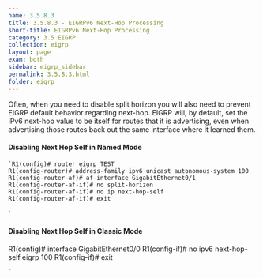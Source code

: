 ```yaml
---
name: 3.5.8.3
title: 3.5.8.3 - EIGRPv6 Next-Hop Processing
short-title: EIGRPv6 Next-Hop Processing
category: 3.5 EIGRP
collection: eigrp
layout: page
exam: both
sidebar: eigrp_sidebar
permalink: 3.5.8.3.html
folder: eigrp
---
```

Often, when you need to disable split horizon you will also need to prevent EIGRP default behavior regarding next-hop. EIGRP will, by default, set the IPv6 next-hop value to be itself for routes that it is advertising, even when advertising those routes back out the same interface where it learned them.

#### Disabling Next Hop Self in Named Mode
```
`R1(config)# router eigrp TEST
R1(config-router)# address-family ipv6 unicast autonomous-system 100
R1(config-router-af)# af-interface GigabitEthernet0/1
R1(config-router-af-if)# no split-horizon
R1(config-router-af-if)# no ip next-hop-self
R1(config-router-af-if)# exit
```
`
#### Disabling Next Hop Self in Classic Mode
R1(config)# interface GigabitEthernet0/0
R1(config-if)# no ipv6 next-hop-self eigrp 100
R1(config-if)# exit
```
`